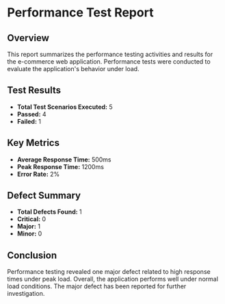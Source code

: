 # Performance Test Report

## Overview
This report summarizes the performance testing activities and results for the e-commerce web application. Performance tests were conducted to evaluate the application's behavior under load.

## Test Results
- **Total Test Scenarios Executed:** 5
- **Passed:** 4
- **Failed:** 1

## Key Metrics
- **Average Response Time:** 500ms
- **Peak Response Time:** 1200ms
- **Error Rate:** 2%

## Defect Summary
- **Total Defects Found:** 1
- **Critical:** 0
- **Major:** 1
- **Minor:** 0

## Conclusion
Performance testing revealed one major defect related to high response times under peak load. Overall, the application performs well under normal load conditions. The major defect has been reported for further investigation.
